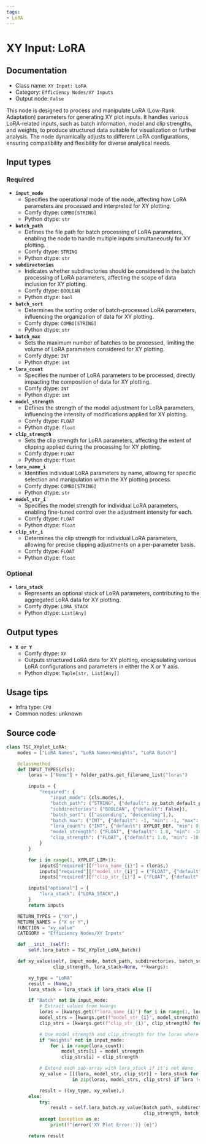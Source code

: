```yaml
---
tags:
- LoRA
---
```


# XY Input: LoRA
## Documentation
- Class name: `XY Input: LoRA`
- Category: `Efficiency Nodes/XY Inputs`
- Output node: `False`

This node is designed to process and manipulate LoRA (Low-Rank Adaptation) parameters for generating XY plot inputs. It handles various LoRA-related inputs, such as batch information, model and clip strengths, and weights, to produce structured data suitable for visualization or further analysis. The node dynamically adjusts to different LoRA configurations, ensuring compatibility and flexibility for diverse analytical needs.
## Input types
### Required
- **`input_mode`**
    - Specifies the operational mode of the node, affecting how LoRA parameters are processed and interpreted for XY plotting.
    - Comfy dtype: `COMBO[STRING]`
    - Python dtype: `str`
- **`batch_path`**
    - Defines the file path for batch processing of LoRA parameters, enabling the node to handle multiple inputs simultaneously for XY plotting.
    - Comfy dtype: `STRING`
    - Python dtype: `str`
- **`subdirectories`**
    - Indicates whether subdirectories should be considered in the batch processing of LoRA parameters, affecting the scope of data inclusion for XY plotting.
    - Comfy dtype: `BOOLEAN`
    - Python dtype: `bool`
- **`batch_sort`**
    - Determines the sorting order of batch-processed LoRA parameters, influencing the organization of data for XY plotting.
    - Comfy dtype: `COMBO[STRING]`
    - Python dtype: `str`
- **`batch_max`**
    - Sets the maximum number of batches to be processed, limiting the volume of LoRA parameters considered for XY plotting.
    - Comfy dtype: `INT`
    - Python dtype: `int`
- **`lora_count`**
    - Specifies the number of LoRA parameters to be processed, directly impacting the composition of data for XY plotting.
    - Comfy dtype: `INT`
    - Python dtype: `int`
- **`model_strength`**
    - Defines the strength of the model adjustment for LoRA parameters, influencing the intensity of modifications applied for XY plotting.
    - Comfy dtype: `FLOAT`
    - Python dtype: `float`
- **`clip_strength`**
    - Sets the clip strength for LoRA parameters, affecting the extent of clipping applied during the processing for XY plotting.
    - Comfy dtype: `FLOAT`
    - Python dtype: `float`
- **`lora_name_i`**
    - Identifies individual LoRA parameters by name, allowing for specific selection and manipulation within the XY plotting process.
    - Comfy dtype: `COMBO[STRING]`
    - Python dtype: `str`
- **`model_str_i`**
    - Specifies the model strength for individual LoRA parameters, enabling fine-tuned control over the adjustment intensity for each.
    - Comfy dtype: `FLOAT`
    - Python dtype: `float`
- **`clip_str_i`**
    - Determines the clip strength for individual LoRA parameters, allowing for precise clipping adjustments on a per-parameter basis.
    - Comfy dtype: `FLOAT`
    - Python dtype: `float`
### Optional
- **`lora_stack`**
    - Represents an optional stack of LoRA parameters, contributing to the aggregated LoRA data for XY plotting.
    - Comfy dtype: `LORA_STACK`
    - Python dtype: `List[Any]`
## Output types
- **`X or Y`**
    - Comfy dtype: `XY`
    - Outputs structured LoRA data for XY plotting, encapsulating various LoRA configurations and parameters in either the X or Y axis.
    - Python dtype: `Tuple[str, List[Any]]`
## Usage tips
- Infra type: `CPU`
- Common nodes: unknown


## Source code
```python
class TSC_XYplot_LoRA:
    modes = ["LoRA Names", "LoRA Names+Weights", "LoRA Batch"]

    @classmethod
    def INPUT_TYPES(cls):
        loras = ["None"] + folder_paths.get_filename_list("loras")

        inputs = {
            "required": {
                "input_mode": (cls.modes,),
                "batch_path": ("STRING", {"default": xy_batch_default_path, "multiline": False}),
                "subdirectories": ("BOOLEAN", {"default": False}),
                "batch_sort": (["ascending", "descending"],),
                "batch_max": ("INT", {"default": -1, "min": -1, "max": XYPLOT_LIM, "step": 1}),
                "lora_count": ("INT", {"default": XYPLOT_DEF, "min": 0, "max": XYPLOT_LIM, "step": 1}),
                "model_strength": ("FLOAT", {"default": 1.0, "min": -10.0, "max": 10.0, "step": 0.01}),
                "clip_strength": ("FLOAT", {"default": 1.0, "min": -10.0, "max": 10.0, "step": 0.01}),
            }
        }

        for i in range(1, XYPLOT_LIM+1):
            inputs["required"][f"lora_name_{i}"] = (loras,)
            inputs["required"][f"model_str_{i}"] = ("FLOAT", {"default": 1.0, "min": -10.0, "max": 10.0, "step": 0.01})
            inputs["required"][f"clip_str_{i}"] = ("FLOAT", {"default": 1.0, "min": -10.0, "max": 10.0, "step": 0.01})

        inputs["optional"] = {
            "lora_stack": ("LORA_STACK",)
        }
        return inputs

    RETURN_TYPES = ("XY",)
    RETURN_NAMES = ("X or Y",)
    FUNCTION = "xy_value"
    CATEGORY = "Efficiency Nodes/XY Inputs"

    def __init__(self):
        self.lora_batch = TSC_XYplot_LoRA_Batch()

    def xy_value(self, input_mode, batch_path, subdirectories, batch_sort, batch_max, lora_count, model_strength,
                 clip_strength, lora_stack=None, **kwargs):

        xy_type = "LoRA"
        result = (None,)
        lora_stack = lora_stack if lora_stack else []

        if "Batch" not in input_mode:
            # Extract values from kwargs
            loras = [kwargs.get(f"lora_name_{i}") for i in range(1, lora_count + 1)]
            model_strs = [kwargs.get(f"model_str_{i}", model_strength) for i in range(1, lora_count + 1)]
            clip_strs = [kwargs.get(f"clip_str_{i}", clip_strength) for i in range(1, lora_count + 1)]

            # Use model_strength and clip_strength for the loras where values are not provided
            if "Weights" not in input_mode:
                for i in range(lora_count):
                    model_strs[i] = model_strength
                    clip_strs[i] = clip_strength

            # Extend each sub-array with lora_stack if it's not None
            xy_value = [[(lora, model_str, clip_str)] + lora_stack for lora, model_str, clip_str
                        in zip(loras, model_strs, clip_strs) if lora != "None"]

            result = ((xy_type, xy_value),)
        else:
            try:
                result = self.lora_batch.xy_value(batch_path, subdirectories, batch_sort, model_strength,
                                                  clip_strength, batch_max, lora_stack)
            except Exception as e:
                print(f"{error('XY Plot Error:')} {e}")

        return result

```
